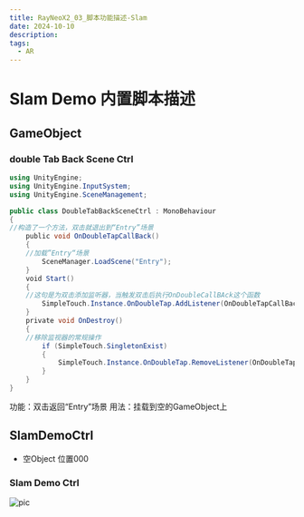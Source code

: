 ```yaml
---
title: RayNeoX2_03_脚本功能描述-Slam
date: 2024-10-10
description: 
tags:
  - AR
---
```

# Slam Demo 内置脚本描述
## GameObject
### double Tab Back Scene Ctrl
```c#
using UnityEngine;
using UnityEngine.InputSystem;
using UnityEngine.SceneManagement;

public class DoubleTabBackSceneCtrl : MonoBehaviour
{
//构造了一个方法，双击就退出到“Entry”场景
    public void OnDoubleTapCallBack()
    {
    //加载”Entry“场景
        SceneManager.LoadScene("Entry");
    }
    void Start()
    {
    //这句是为双击添加监听器，当触发双击后执行OnDoubleCallBAck这个函数
        SimpleTouch.Instance.OnDoubleTap.AddListener(OnDoubleTapCallBack);
    }
    private void OnDestroy()
    {
    //移除监视器的常规操作
        if (SimpleTouch.SingletonExist)
        {
            SimpleTouch.Instance.OnDoubleTap.RemoveListener(OnDoubleTapCallBack);
        } 
    }
}
```
功能：双击返回“Entry”场景
用法：挂载到空的GameObject上
## SlamDemoCtrl
- 空Object 位置000
### Slam Demo Ctrl
![pic](../attachments/RayNeoX2_03_脚本功能描述.png)
